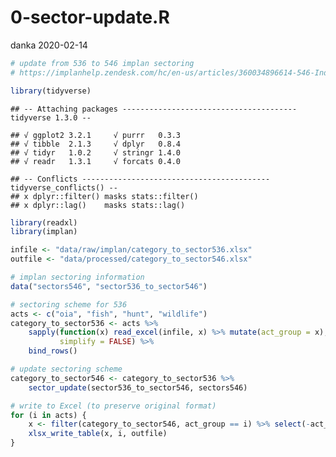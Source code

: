 0-sector-update.R
================
danka
2020-02-14

``` r
# update from 536 to 546 implan sectoring
# https://implanhelp.zendesk.com/hc/en-us/articles/360034896614-546-Industries-Conversions-Bridges-Construction-2018-Data

library(tidyverse)
```

    ## -- Attaching packages --------------------------------------- tidyverse 1.3.0 --

    ## √ ggplot2 3.2.1     √ purrr   0.3.3
    ## √ tibble  2.1.3     √ dplyr   0.8.4
    ## √ tidyr   1.0.2     √ stringr 1.4.0
    ## √ readr   1.3.1     √ forcats 0.4.0

    ## -- Conflicts ------------------------------------------ tidyverse_conflicts() --
    ## x dplyr::filter() masks stats::filter()
    ## x dplyr::lag()    masks stats::lag()

``` r
library(readxl)
library(implan)

infile <- "data/raw/implan/category_to_sector536.xlsx"
outfile <- "data/processed/category_to_sector546.xlsx"

# implan sectoring information
data("sectors546", "sector536_to_sector546")

# sectoring scheme for 536
acts <- c("oia", "fish", "hunt", "wildlife")
category_to_sector536 <- acts %>%
    sapply(function(x) read_excel(infile, x) %>% mutate(act_group = x), 
           simplify = FALSE) %>%
    bind_rows()

# update sectoring scheme
category_to_sector546 <- category_to_sector536 %>%
    sector_update(sector536_to_sector546, sectors546)

# write to Excel (to preserve original format)
for (i in acts) {
    x <- filter(category_to_sector546, act_group == i) %>% select(-act_group)
    xlsx_write_table(x, i, outfile)
}
```
